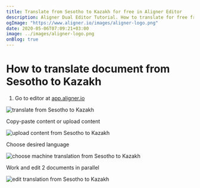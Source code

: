 ```yaml
---
title: Translate from Sesotho to Kazakh for free in Aligner Editor
description: Aligner Dual Editor Tutorial. How to translate for free from Sesotho to Kazakh. Aligner is multilingual document management platform. 
ogImage: "https://www.aligner.io/images/aligner-logo.png"
date: 2020-05-06T07:09:21+03:00
image: ../images/aligner-logo.png
onBlog: true
---
```


# How to translate document from Sesotho to Kazakh

1. Go to editor at [app.aligner.io](https://app.aligner.io "Aligner App web page")

![translate from Sesotho to Kazakh](../aligner-blank-editor.png "translate from Sesotho to Kazakh")

Copy-paste content or upload content

![upload content from Sesotho to Kazakh](../aligner-uploaded-document.png "upload content from Sesotho to Kazakh")

Choose desired language

![choose machine translation from Sesotho to Kazakh](../aligner-language-dropdown.png "choose machine translation from Sesotho to Kazakh")

Work and edit 2 documents in parallel

![edit translation from Sesotho to Kazakh](../aligner-double-sitded-editor.png "edit translation from Sesotho to Kazakh")

